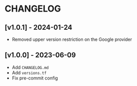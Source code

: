 # CHANGELOG

## [v1.0.1] - 2024-01-24

- Removed upper version restriction on the Google provider

## [v1.0.0] - 2023-06-09

- Add `CHANGELOG.md`
- Add `versions.tf`
- Fix pre-commit config
